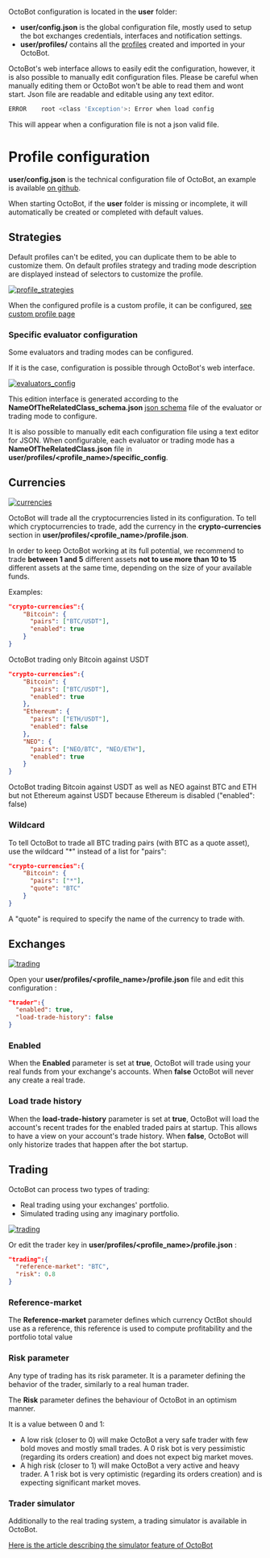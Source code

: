 OctoBot configuration is located in the **user** folder:

-   **user/config.json** is the global configuration file, mostly used
    to setup the bot exchanges credentials, interfaces and notification
    settings.
-   **user/profiles/** contains all the [profiles](Profiles.md)
    created and imported in your OctoBot.

OctoBot's web interface allows to easily edit the configuration,
however, it is also possible to manually edit configuration files.
Please be careful when manually editing them or OctoBot won't be able
to read them and wont start. Json file are readable and editable using
any text editor.

``` bash
ERROR    root <class 'Exception'>: Error when load config
```

This will appear when a configuration file is not a json valid file.

Profile configuration
=====================

**user/config.json** is the technical configuration file of OctoBot, an
example is available [on
github](https://github.com/Drakkar-Software/OctoBot/blob/master/octobot/config/default_config.json).

When starting OctoBot, if the **user** folder is missing or incomplete,
it will automatically be created or completed with default values.

Strategies
----------

Default profiles can't be edited, you can duplicate them to be able to
customize them. On default profiles strategy and trading mode
description are displayed instead of selectors to customize the profile.

[![profile_strategies](https://raw.githubusercontent.com/Drakkar-Software/OctoBot/assets/wiki_resources/profile_strategies.png)](https://raw.githubusercontent.com/Drakkar-Software/OctoBot/assets/wiki_resources/profile_strategies.png)

When the configured profile is a custom profile, it can be configured,
[see custom profile page](Custom-Profile.md)

### Specific evaluator configuration

Some evaluators and trading modes can be configured.

If it is the case, configuration is possible through OctoBot's web
interface.

[![evaluators_config](https://raw.githubusercontent.com/Drakkar-Software/OctoBot/assets/wiki_resources/specific_eval_config.jpg)](https://raw.githubusercontent.com/Drakkar-Software/OctoBot/assets/wiki_resources/specific_eval_config.jpg)

This edition interface is generated according to the
**NameOfTheRelatedClass_schema.json** [json
schema](https://json-schema.org/understanding-json-schema/) file of the
evaluator or trading mode to configure.

It is also possible to manually edit each configuration file using a
text editor for JSON. When configurable, each evaluator or trading mode
has a **NameOfTheRelatedClass.json** file in
**user/profiles/<profile_name>/specific_config**.

Currencies
----------

[![currencies](https://raw.githubusercontent.com/Drakkar-Software/OctoBot/assets/wiki_resources/profile_currencies.png)](https://raw.githubusercontent.com/Drakkar-Software/OctoBot/assets/wiki_resources/profile_currencies.png)

OctoBot will trade all the cryptocurrencies listed in its configuration.
To tell which cryptocurrencies to trade, add the currency in the
**crypto-currencies** section in
**user/profiles/<profile_name>/profile.json**.

In order to keep OctoBot working at its full potential, we recommend to
trade **between 1 and 5** different assets **not to use more than 10 to
15** different assets at the same time, depending on the size of your
available funds.

Examples:

``` json
"crypto-currencies":{
    "Bitcoin": {
      "pairs": ["BTC/USDT"],
      "enabled": true
    }
}
```

OctoBot trading only Bitcoin against USDT

``` json
"crypto-currencies":{
    "Bitcoin": {
      "pairs": ["BTC/USDT"],
      "enabled": true
    },
    "Ethereum": {
      "pairs": ["ETH/USDT"],
      "enabled": false
    },
    "NEO": {
      "pairs": ["NEO/BTC", "NEO/ETH"],
      "enabled": true
    }
}
```

OctoBot trading Bitcoin against USDT as well as NEO against BTC and ETH
but not Ethereum against USDT because Ethereum is disabled ("enabled":
false)

### Wildcard

To tell OctoBot to trade all BTC trading pairs (with BTC as a quote
asset), use the wildcard "*" instead of a list for "pairs":

``` json
"crypto-currencies":{
    "Bitcoin": {
      "pairs": ["*"],
      "quote": "BTC"
    }
}
```

A "quote" is required to specify the name of the currency to trade
with.

Exchanges
---------

[![trading](https://raw.githubusercontent.com/Drakkar-Software/OctoBot/assets/wiki_resources/profile_exchanges.png)](https://raw.githubusercontent.com/Drakkar-Software/OctoBot/assets/wiki_resources/profile_exchanges.png)

Open your **user/profiles/<profile_name>/profile.json** file and edit
this configuration :

``` json
"trader":{
  "enabled": true,
  "load-trade-history": false
}
```

### Enabled

When the **Enabled** parameter is set at **true**, OctoBot will trade
using your real funds from your exchange's accounts. When **false**
OctoBot will never any create a real trade.

### Load trade history

When the **load-trade-history** parameter is set at **true**, OctoBot
will load the account's recent trades for the enabled traded pairs at
startup. This allows to have a view on your account's trade history.
When **false**, OctoBot will only historize trades that happen after the
bot startup.

Trading
-------

OctoBot can process two types of trading:

-   Real trading using your exchanges' portfolio.
-   Simulated trading using any imaginary portfolio.

[![trading](https://raw.githubusercontent.com/Drakkar-Software/OctoBot/assets/wiki_resources/profile_trading.png)](https://raw.githubusercontent.com/Drakkar-Software/OctoBot/assets/wiki_resources/profile_trading.png)

Or edit the trader key in **user/profiles/<profile_name>/profile.json** :

``` json
"trading":{
  "reference-market": "BTC",
  "risk": 0.8
}
```

### Reference-market

The **Reference-market** parameter defines which currency OctBot should
use as a reference, this reference is used to compute profitability and
the portfolio total value

### Risk parameter

Any type of trading has its risk parameter. It is a parameter defining
the behavior of the trader, similarly to a real human trader.

The **Risk** parameter defines the behaviour of OctoBot in an optimism
manner.

It is a value between 0 and 1:

-   A low risk (closer to 0) will make OctoBot a very safe trader with
    few bold moves and mostly small trades. A 0 risk bot is very
    pessimistic (regarding its orders creation) and does not expect big
    market moves.
-   A high risk (closer to 1) will make OctoBot a very active and heavy
    trader. A 1 risk bot is very optimistic (regarding its orders
    creation) and is expecting significant market moves.

### Trader simulator

Additionally to the real trading system, a trading simulator is
available in OctoBot.

[Here is the article describing the simulator feature of
OctoBot](../Usage/Simulator.md)
